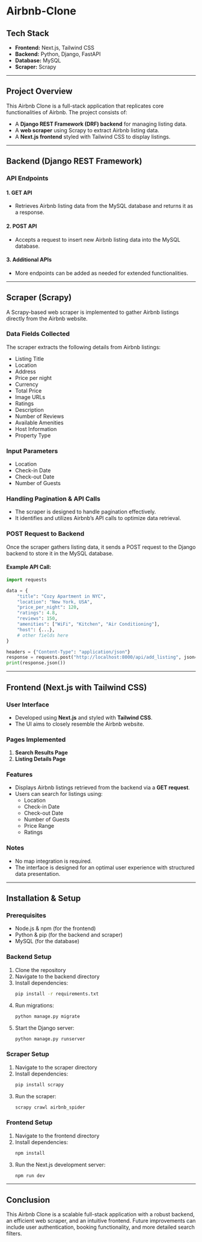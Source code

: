 # Airbnb-Clone

## Tech Stack
- **Frontend:** Next.js, Tailwind CSS
- **Backend:** Python, Django, FastAPI
- **Database:** MySQL
- **Scraper:** Scrapy

---

## Project Overview
This Airbnb Clone is a full-stack application that replicates core functionalities of Airbnb. The project consists of:
- A **Django REST Framework (DRF) backend** for managing listing data.
- A **web scraper** using Scrapy to extract Airbnb listing data.
- A **Next.js frontend** styled with Tailwind CSS to display listings.

---

## Backend (Django REST Framework)
### API Endpoints
#### 1. GET API
- Retrieves Airbnb listing data from the MySQL database and returns it as a response.

#### 2. POST API
- Accepts a request to insert new Airbnb listing data into the MySQL database.

#### 3. Additional APIs
- More endpoints can be added as needed for extended functionalities.

---

## Scraper (Scrapy)
A Scrapy-based web scraper is implemented to gather Airbnb listings directly from the Airbnb website.

### Data Fields Collected
The scraper extracts the following details from Airbnb listings:
- Listing Title
- Location
- Address
- Price per night
- Currency
- Total Price
- Image URLs
- Ratings
- Description
- Number of Reviews
- Available Amenities
- Host Information
- Property Type

### Input Parameters
- Location
- Check-in Date
- Check-out Date
- Number of Guests

### Handling Pagination & API Calls
- The scraper is designed to handle pagination effectively.
- It identifies and utilizes Airbnb’s API calls to optimize data retrieval.

### POST Request to Backend
Once the scraper gathers listing data, it sends a POST request to the Django backend to store it in the MySQL database.

#### Example API Call:
```python
import requests

data = {
    "title": "Cozy Apartment in NYC",
    "location": "New York, USA",
    "price_per_night": 120,
    "ratings": 4.8,
    "reviews": 150,
    "amenities": ["WiFi", "Kitchen", "Air Conditioning"],
    "host": {...},
    # other fields here
}

headers = {"Content-Type": "application/json"}
response = requests.post("http://localhost:8000/api/add_listing", json=data, headers=headers)
print(response.json())
```

---

## Frontend (Next.js with Tailwind CSS)
### User Interface
- Developed using **Next.js** and styled with **Tailwind CSS**.
- The UI aims to closely resemble the Airbnb website.

### Pages Implemented
1. **Search Results Page**
2. **Listing Details Page**

### Features
- Displays Airbnb listings retrieved from the backend via a **GET request**.
- Users can search for listings using:
  - Location
  - Check-in Date
  - Check-out Date
  - Number of Guests
  - Price Range
  - Ratings

### Notes
- No map integration is required.
- The interface is designed for an optimal user experience with structured data presentation.

---

## Installation & Setup
### Prerequisites
- Node.js & npm (for the frontend)
- Python & pip (for the backend and scraper)
- MySQL (for the database)

### Backend Setup
1. Clone the repository
2. Navigate to the backend directory
3. Install dependencies:
   ```bash
   pip install -r requirements.txt
   ```
4. Run migrations:
   ```bash
   python manage.py migrate
   ```
5. Start the Django server:
   ```bash
   python manage.py runserver
   ```

### Scraper Setup
1. Navigate to the scraper directory
2. Install dependencies:
   ```bash
   pip install scrapy
   ```
3. Run the scraper:
   ```bash
   scrapy crawl airbnb_spider
   ```

### Frontend Setup
1. Navigate to the frontend directory
2. Install dependencies:
   ```bash
   npm install
   ```
3. Run the Next.js development server:
   ```bash
   npm run dev
   ```

---

## Conclusion
This Airbnb Clone is a scalable full-stack application with a robust backend, an efficient web scraper, and an intuitive frontend. Future improvements can include user authentication, booking functionality, and more detailed search filters.
